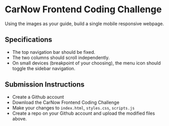 # CarNow Frontend Coding Challenge
Using the images as your guide, build a single mobile responsive webpage. 

## Specifications
- The top navigation bar should be fixed.
- The two columns should scroll independently.
- On small devices (breakpoint of your choosing), the menu icon should toggle the sidebar navigation.

## Submission Instructions
- Create a Github account
- Download the CarNow Frontend Coding Challenge
- Make your changes to `index.html`, `styles.css`, `scripts.js`
- Create a repo on your Github account and upload the modified files above.